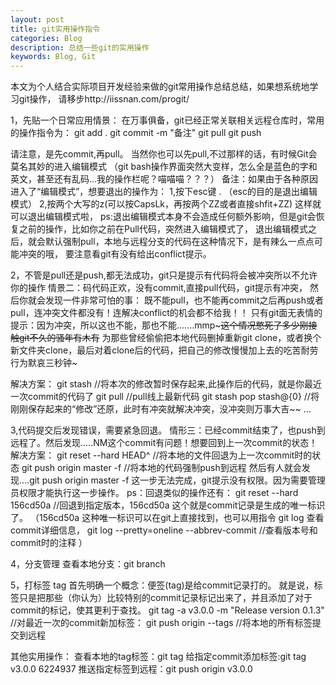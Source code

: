```yaml
---
layout: post
title: git实用操作指令
categories: Blog
description: 总结一些git的实用操作
keywords: Blog, Git
---
```

本文为个人结合实际项目开发经验来做的git常用操作总结总结，如果想系统地学习git操作，
请移步http://iissnan.com/progit/

1，先贴一个日常应用情景：
在万事俱备，git已经正常关联相关远程仓库时，常用的操作指令为：
git add .
git commit -m "备注"
git pull
git push

请注意，是先commit,再pull。 当然你也可以先pull,不过那样的话，有时候Git会莫名其妙的进入编辑模式
（git bash操作界面突然大变样，怎么全是蓝色的字和英文，甚至还有乱码...我的操作栏呢？喵喵喵？？？）
备注：如果由于各种原因进入了“编辑模式”，想要退出的操作为：
1,按下esc键 . （esc的目的是退出编辑模式）
2,按两个大写的z(可以按CapsLk，再按两个ZZ或者直接shfit+ZZ)
这样就可以退出编辑模式啦，
ps:退出编辑模式本身不会造成任何额外影响，但是git会恢复之前的操作，比如你之前在Pull代码，突然进入编辑模式了，
退出编辑模式之后，就会默认强制pull，本地与远程分支的代码在这种情况下，是有辣么一点点可能冲突的哦，
要注意看git有没有给出conflict提示。


2，不管是pull还是push,都无法成功，git只是提示有代码将会被冲突所以不允许你的操作
情景二：码代码正欢，没有commit,直接pull代码，git提示有冲突，
然后你就会发现一件非常可怕的事：
既不能pull，也不能再commit之后再push或者pull，连冲突文件都没有！连解决conflict的机会都不给我！！
只有git面无表情的提示：因为冲突，所以这也不能，那也不能.......mmp~~~这个情况憋死了多少刚接触git不久的骚年有木有~~
为那些曾经偷偷把本地代码删掉重新git clone，或者换个新文件夹clone，最后对着clone后的代码，把自己的修改慢慢加上去的吃苦耐劳行为默哀三秒钟~

解决方案：
git stash       //将本次的修改暂时保存起来,此操作后的代码，就是你最近一次commit的代码了
git pull           //pull线上最新代码
git stash pop stash@{0}     //将刚刚保存起来的“修改”还原，此时有冲突就解决冲突，没冲突则万事大吉~~
...


3,代码提交后发现错误，需要紧急回退。
情形三：已经commit结束了，也push到远程了。然后发现.....NM这个commit有问题！想要回到上一次commit的状态！
解决方案：
git reset --hard HEAD^   //将本地的文件回退为上一次commit时的状态
git push origin master -f  //将本地的代码强制push到远程
然后有人就会发现....git push origin master -f 这一步无法完成，git提示没有权限。因为需要管理员权限才能执行这一步操作。
ps：回退类似的操作还有：
git reset --hard 156cd50a   //回退到指定版本，156cd50a 这个就是commit记录是生成的唯一标识了。
（156cd50a  这种唯一标识可以在git上直接找到，也可以用指令
git log 查看commit详细信息，
git log --pretty=oneline --abbrev-commit   //查看版本号和commit时的注释 ）


4，分支管理
查看本地分支：git branch

5，打标签 tag
首先明确一个概念：便签(tag)是给commit记录打的。
就是说，标签只是把那些（你认为）比较特别的commit记录标记出来了，并且添加了对于commit的标记，使其更利于查找。
git tag -a v3.0.0 -m "Release version 0.1.3"    //对最近一次的commit新加标签：
git push origin --tags     //将本地的所有标签提交到远程

其他实用操作：
查看本地的tag标签：git  tag
给指定commit添加标签:git tag v3.0.0  6224937
推送指定标签到远程：git push origin v3.0.0
